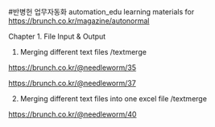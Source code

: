 #반병헌 업무자동화
automation_edu
learning materials for https://brunch.co.kr/magazine/autonormal

Chapter 1. File Input & Output
1. Merging different text files
/textmerge

https://brunch.co.kr/@needleworm/35

https://brunch.co.kr/@needleworm/37

2. Merging different text files into one excel file
/textmerge

https://brunch.co.kr/@needleworm/40
